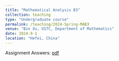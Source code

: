 ```yaml
---
title: "Mathematical Analysis B3"
collection: teaching
type: "Undergraduate course"
permalink: /teaching/2024-Spring-MAB3
venue: "Bin Xu, USTC, Department of Mathematics"
date: 2024-9-1
location: "Hefei, China"
---
```


Assignment Answers: [pdf](https://drive.google.com/file/d/1Wg4-GqymXGt_C5GXHb22CiW_u_9S95NI/view?usp=sharing)
